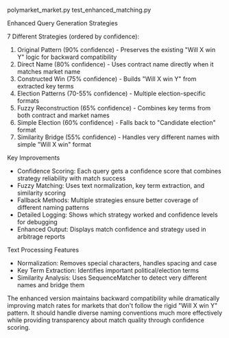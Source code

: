 polymarket_market.py
test_enhanced_matching.py

Enhanced Query Generation Strategies

  7 Different Strategies (ordered by confidence):

  1. Original Pattern (90% confidence) - Preserves the existing "Will X win Y" logic for backward compatibility
  2. Direct Name (80% confidence) - Uses contract name directly when it matches market name
  3. Constructed Win (75% confidence) - Builds "Will X win Y" from extracted key terms
  4. Election Patterns (70-55% confidence) - Multiple election-specific formats
  5. Fuzzy Reconstruction (65% confidence) - Combines key terms from both contract and market names
  6. Simple Election (60% confidence) - Falls back to "Candidate election" format
  7. Similarity Bridge (55% confidence) - Handles very different names with simple "Will X win" format

  Key Improvements

  - Confidence Scoring: Each query gets a confidence score that combines strategy reliability with match success
  - Fuzzy Matching: Uses text normalization, key term extraction, and similarity scoring
  - Fallback Methods: Multiple strategies ensure better coverage of different naming patterns
  - Detailed Logging: Shows which strategy worked and confidence levels for debugging
  - Enhanced Output: Displays match confidence and strategy used in arbitrage reports

  Text Processing Features

  - Normalization: Removes special characters, handles spacing and case
  - Key Term Extraction: Identifies important political/election terms
  - Similarity Analysis: Uses SequenceMatcher to detect very different names and bridge them

  The enhanced version maintains backward compatibility while dramatically improving match rates for markets that don't follow the rigid "Will X win Y" pattern. It should handle diverse naming conventions
  much more effectively while providing transparency about match quality through confidence scoring.

